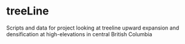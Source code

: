 # treeLine
Scripts and data for project looking at treeline upward expansion and densification at high-elevations in central British Columbia
